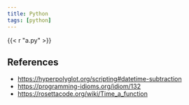 ```yaml
---
title: Python
tags: [python]
---
```


{{< r "a.py" >}}

## References

- <https://hyperpolyglot.org/scripting#datetime-subtraction>
- <https://programming-idioms.org/idiom/132>
- <https://rosettacode.org/wiki/Time_a_function>
